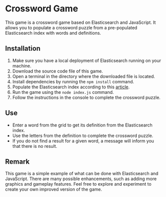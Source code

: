 # Crossword Game

This game is a crossword game based on Elasticsearch and JavaScript. It allows you to populate a crossword puzzle from a pre-populated Elasticsearch index with words and definitions.

## Installation

1. Make sure you have a local deployment of Elasticsearch running on your machine.
2. Download the source code file of this game.
3. Open a terminal in the directory where the downloaded file is located.
4. Install dependencies by running the `npm install` command.
5. Populate the Elasticsearch index according to this [article](https://medium.com/@mhdabdel151/building-a-simple-crossword-game-with-elasticsearch-3c1f4bf51e0).
6. Run the game using the `node index.js` command.
7. Follow the instructions in the console to complete the crossword puzzle.

## Use

- Enter a word from the grid to get its definition from the Elasticsearch index.
- Use the letters from the definition to complete the crossword puzzle.
- If you do not find a result for a given word, a message will inform you that there is no result.

## Remark

This game is a simple example of what can be done with Elasticsearch and JavaScript. There are many possible enhancements, such as adding more graphics and gameplay features. Feel free to explore and experiment to create your own improved version of the game.
